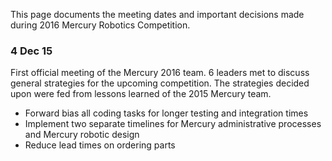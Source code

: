 This page documents the meeting dates and important decisions made during 2016 Mercury Robotics Competition.

### 4 Dec 15

First official meeting of the Mercury 2016 team. 6 leaders met to discuss general strategies for the upcoming competition.
The strategies decided upon were fed from lessons learned of the 2015 Mercury team.

* Forward bias all coding tasks for longer testing and integration times
* Implement two separate timelines for Mercury administrative processes and Mercury robotic design
* Reduce lead times on ordering parts
